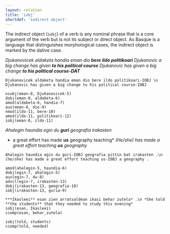 ```yaml
---
layout: relation
title: 'iobj'
shortdef: 'indirect object'
---
```


The indirect object (`iobj`) of a verb is any nominal phrase that is a core argument of the verb but is not its subject or direct object. 
As Basque is a language that distinguishes morphological cases, the indirect object is marked by the dative case. 

*Djukanovicek aldaketa handia eman dio **bere ildo politikoari***
*Djukanovic      a big change   has given  **to his political course***
*Djukanovic has given a big change **to his political course-DAT***

~~~ sdparse
Djukanovicek aldaketa handia eman dio bere ildo politikoari-IOBJ \n Djukanovic has given a big change to his political course-IOBJ 

nsubj(eman-8, Djukanovicek-5)
dobj(eman-8, aldaketa-6)
amod(aldaketa-6, handia-7)
aux(eman-8, dio-9)
nmod(ildo-11, bere-10)
amod(ildo-11, politikoari-12)
iobj(eman-8, ildo-11)
~~~


*Ahalegin haundia egin du **guri** geografia   irakasten* 
* a great effort       has made **us**  geography  teaching*
*(He/she) has made a great effort teaching **us** geography*

~~~ sdparse
Ahalegin haundia egin du guri-IOBJ geografia pittin bat irakasten .\n (he/she) has made a great effort teaching us-IOBJ a geography .

amod(ahalegin-5, haundia-6)
dobj(egin-7, ahalegin-5)
aux(egin-7, du-8)
advcl(egin-7, irakasten-13)
dobj(irakasten-13, geografia-10)
iobj(irakasten-13, guria-9)
~~~


~~~ sdparse
***Ikasleei** esan zien arratsaldean ikasi behar zutela* .\n *She told **the students** that they needed to study this evening*
iobj(esan, Ikasleei)
ccomp(esan, behar_zutela)

iobj(told, students)
ccomp(told, needed)
~~~
